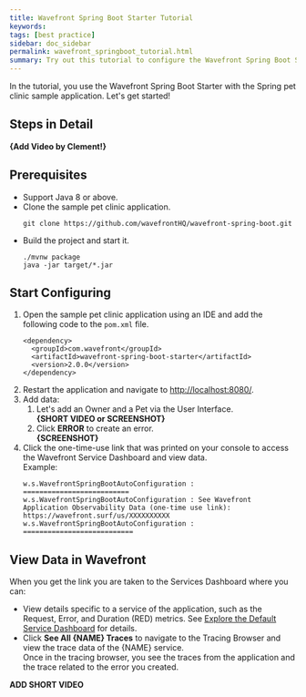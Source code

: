 ```yaml
---
title: Wavefront Spring Boot Starter Tutorial
keywords:
tags: [best practice]
sidebar: doc_sidebar
permalink: wavefront_springboot_tutorial.html
summary: Try out this tutorial to configure the Wavefront Spring Boot Starter with a sample application.
---
```


In the tutorial, you use the Wavefront Spring Boot Starter with the Spring pet clinic sample application. Let's get started!

## Steps in Detail
**{Add Video by Clement!}**

## Prerequisites

* Support Java 8 or above.
* Clone the sample pet clinic application.
  ```
  git clone https://github.com/wavefrontHQ/wavefront-spring-boot.git
  ```
* Build the project and start it.
  ```
  ./mvnw package
  java -jar target/*.jar
  ```
  
## Start Configuring

1. Open the sample pet clinic application using an IDE and add the following code to the `pom.xml` file. 
    ```
    <dependency>
      <groupId>com.wavefront</groupId>
      <artifactId>wavefront-spring-boot-starter</artifactId>
      <version>2.0.0</version>
    </dependency>
    ```
2. Restart the application and navigate to [http://localhost:8080/](http://localhost:8080/).
3. Add data:
    1. Let's add an Owner and a Pet via the User Interface.
        <br/>**{SHORT VIDEO or SCREENSHOT}**
    2. Click **ERROR** to create an error.
        <br/>**{SCREENSHOT}**
4. Click the one-time-use link that was printed on your console to access the Wavefront Service Dashboard and view data.
    <br/> Example:
    ```
    w.s.WavefrontSpringBootAutoConfiguration : ==========================
    w.s.WavefrontSpringBootAutoConfiguration : See Wavefront Application Observability Data (one-time use link): https://wavefront.surf/us/XXXXXXXXXX
    w.s.WavefrontSpringBootAutoConfiguration : ===========================
    ```

## View Data in Wavefront

When you get the link you are taken to the Services Dashboard where you can:

* View details specific to a service of the application, such as the Request, Error, and Duration (RED) metrics. See [Explore the Default Service Dashboard](tracing_ui_overview.html#explore-the-default-service-dashboard) for details.
* Click **See All {NAME} Traces** to navigate to the Tracing Browser and view the trace data of the {NAME} service.
  <br/>Once in the tracing browser, you see the traces from the application and the trace related to the error you created. 

**ADD SHORT VIDEO**

